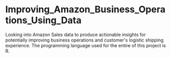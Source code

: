 # Improving_Amazon_Business_Operations_Using_Data
Looking into Amazon Sales data to produce actionable insights for potentially improving business operations and customer's logistic shipping experience. The programming language used for the entire of this project is R.

